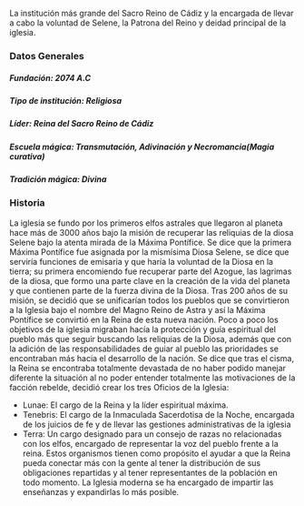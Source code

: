 La institución más grande del Sacro Reino de Cádiz y la encargada de llevar a cabo la voluntad de Selene, la Patrona del Reino y deidad principal de la iglesia.

### Datos Generales
##### Fundación: 2074 A.C
##### Tipo de institución: Religiosa
##### Líder: Reina del Sacro Reino de Cádiz
##### Escuela mágica: Transmutación, Adivinación y Necromancia(Magia curativa)
##### Tradición mágica: Divina
### Historia
La iglesia se fundo por los primeros elfos astrales que llegaron al planeta hace más de 3000 años bajo la misión de recuperar las reliquias de la diosa Selene bajo la atenta mirada de la Máxima Pontífice. Se dice que la primera Máxima Pontífice fue asignada por la mismísima Diosa Selene, se dice que serviría funciones de emisaria y que haría la voluntad de la Diosa en la tierra; su primera encomiendo fue recuperar parte del Azogue, las lagrimas de la diosa, que formo una parte clave en la creación de la vida del planeta y que contienen parte de la fuerza divina de la Diosa.
Tras 200 años de su misión, se decidió que se unificarían todos los pueblos que se convirtieron a la Iglesia bajo el nombre del Magno Reino de Astra y así la Máxima Pontífice se convirtió en la Reina de esta nueva nación. 
Poco a poco los objetivos de la iglesia migraban hacía la protección y guía espiritual del pueblo más que seguir buscando las reliquias de la Diosa, además que con la adición de las responsabilidades de guiar al pueblo las prioridades se encontraban más hacia el desarrollo de la nación. 
Se dice que tras el cisma, la Reina se encontraba totalmente devastada de no haber podido manejar diferente la situación al no poder entender totalmente las motivaciones de la facción rebelde, decidió crear los tres Oficios de la Iglesia:
* Lunae: El cargo de la Reina y la líder espiritual máxima.
* Tenebris: El cargo de la Inmaculada Sacerdotisa de la Noche, encargada de los juicios de fe y de llevar las gestiones administrativas de la iglesia
* Terra: Un cargo designado para un consejo de razas no relacionadas con los elfos, encargado de representar la voz del pueblo frente a la reina.
Estos organismos tienen como propósito el ayudar a que la Reina pueda conectar más con la gente al tener la distribución de sus obligaciones repartidas y al tener representantes de la población en todo momento.
La Iglesia moderna se ha encargado de impartir las enseñanzas y expandirlas lo más posible. 